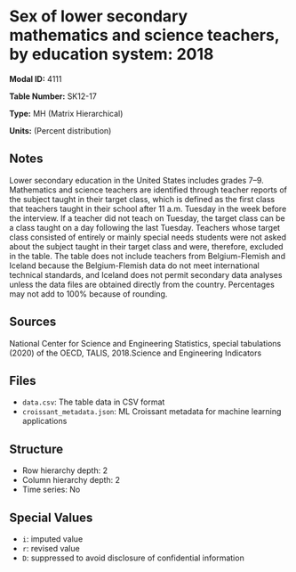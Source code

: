 # Sex of lower secondary mathematics and science teachers, by education system: 2018 

**Modal ID:** 4111

**Table Number:** SK12-17

**Type:** MH (Matrix Hierarchical)

**Units:** (Percent distribution)

## Notes

Lower secondary education in the United States includes grades 7–9. Mathematics and science teachers are identified through teacher reports of the subject taught in their target class, which is defined as the first class that teachers taught in their school after 11 a.m. Tuesday in the week before the interview. If a teacher did not teach on Tuesday, the target class can be a class taught on a day following the last Tuesday. Teachers whose target class consisted of entirely or mainly special needs students were not asked about the subject taught in their target class and were, therefore, excluded in the table. The table does not include teachers from Belgium-Flemish and Iceland because the Belgium-Flemish data do not meet international technical standards, and Iceland does not permit secondary data analyses unless the data files are obtained directly from the country. Percentages may not add to 100% because of rounding.

## Sources

National Center for Science and Engineering Statistics, special tabulations (2020) of the OECD, TALIS, 2018.Science and Engineering Indicators

## Files

- `data.csv`: The table data in CSV format
- `croissant_metadata.json`: ML Croissant metadata for machine learning applications

## Structure

- Row hierarchy depth: 2
- Column hierarchy depth: 2
- Time series: No

## Special Values

- `i`: imputed value
- `r`: revised value
- `D`: suppressed to avoid disclosure of confidential information
